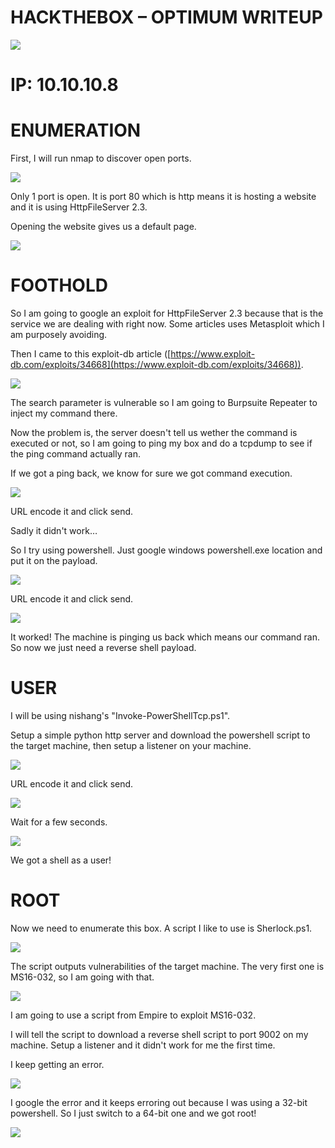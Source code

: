 # **HACKTHEBOX – OPTIMUM WRITEUP**

![](/image/image001.png)

# **IP: 10.10.10.8**

# **ENUMERATION**

First, I will run nmap to discover open ports.


![](https://github.com/corporalcat/Writeups/blob/gh-pages/Optimum/image/image003.png)

Only 1 port is open. It is port 80 which is http means it is hosting a website and it is using HttpFileServer 2.3.

Opening the website gives us a default page.

![](https://github.com/corporalcat/Writeups/blob/gh-pages/Optimum/image/image005.png)

# **FOOTHOLD**

So I am going to google an exploit for HttpFileServer 2.3 because that is the service we are dealing with right now. Some articles uses Metasploit which I am purposely avoiding.

Then I came to this exploit-db article ([https://www.exploit-db.com/exploits/34668](https://www.exploit-db.com/exploits/34668)).

![](https://github.com/corporalcat/Writeups/blob/gh-pages/Optimum/image/image007.png)

The search parameter is vulnerable so I am going to Burpsuite Repeater to inject my command there.

Now the problem is, the server doesn&#39;t tell us wether the command is executed or not, so I am going to ping my box and do a tcpdump to see if the ping command actually ran.

If we got a ping back, we know for sure we got command execution.

![](https://github.com/corporalcat/Writeups/blob/gh-pages/Optimum/image/image009.png)

URL encode it and click send.

Sadly it didn&#39;t work…

So I try using powershell. Just google windows powershell.exe location and put it on the payload.

![](https://github.com/corporalcat/Writeups/blob/gh-pages/Optimum/image/image011.png)

URL encode it and click send.

![](https://github.com/corporalcat/Writeups/blob/gh-pages/Optimum/image/image013.png)

It worked! The machine is pinging us back which means our command ran. So now we just need a reverse shell payload.

# **USER**

I will be using nishang&#39;s &quot;Invoke-PowerShellTcp.ps1&quot;.

Setup a simple python http server and download the powershell script to the target machine, then setup a listener on your machine.

![](https://github.com/corporalcat/Writeups/blob/gh-pages/Optimum/image/image015.png)

URL encode it and click send.

![](https://github.com/corporalcat/Writeups/blob/gh-pages/Optimum/image/image017.png)

Wait for a few seconds.

![](https://github.com/corporalcat/Writeups/blob/gh-pages/Optimum/image/image019.png)

We got a shell as a user!

# **ROOT**

Now we need to enumerate this box. A script I like to use is Sherlock.ps1.

![](https://github.com/corporalcat/Writeups/blob/gh-pages/Optimum/image/image021.png)

The script outputs vulnerabilities of the target machine. The very first one is MS16-032, so I am going with that.

![](https://github.com/corporalcat/Writeups/blob/gh-pages/Optimum/image/image023.png)

I am going to use a script from Empire to exploit MS16-032.

I will tell the script to download a reverse shell script to port 9002 on my machine. Setup a listener and it didn&#39;t work for me the first time.

I keep getting an error.

![](https://github.com/corporalcat/Writeups/blob/gh-pages/Optimum/image/image025.png)

I google the error and it keeps erroring out because I was using a 32-bit powershell. So I just switch to a 64-bit one and we got root!

![](https://github.com/corporalcat/Writeups/blob/gh-pages/Optimum/image/image027.png)
